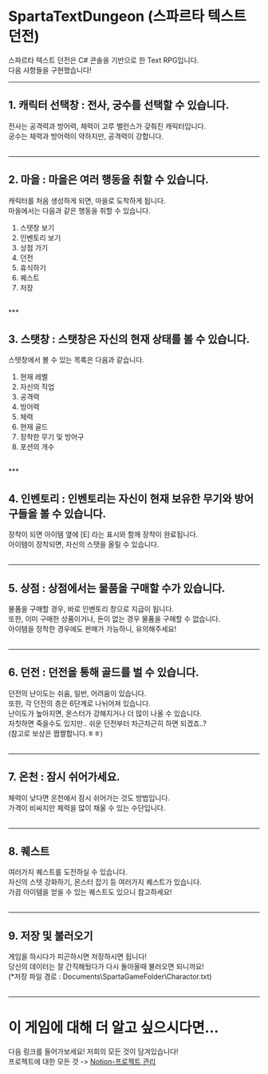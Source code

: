# SpartaTextDungeon (스파르타 텍스트 던전)
   
스파르타 텍스트 던전은 C# 콘솔을 기반으로 한 Text RPG입니다.
</br>
다음 사항들을 구현했습니다!
</br>
***

## 1. 캐릭터 선택창 : 전사, 궁수를 선택할 수 있습니다.
전사는 공격력과 방어력, 체력이 고루 밸런스가 갖춰진 캐릭터입니다.
</br>
궁수는 체력과 방어력이 약하지만, 공격력이 강합니다.
</br>
</br>
***

## 2. 마을 : 마을은 여러 행동을 취할 수 있습니다.
캐릭터를 처음 생성하게 되면, 마을로 도착하게 됩니다.
</br>
마을에서는 다음과 같은 행동을 취할 수 있습니다.
  1) 스탯창 보기
  2) 인벤토리 보기
  3) 상점 가기
  4) 던전
  5) 휴식하기
  6) 퀘스트
  7) 저장
</br>
***

## 3. 스탯창 : 스탯창은 자신의 현재 상태를 볼 수 있습니다. 
스탯창에서 볼 수 있는 목록은 다음과 같습니다.
  1) 현재 레벨
  2) 자신의 직업
  3) 공격력
  4) 방어력
  5) 체력
  6) 현재 골드
  7) 장착한 무기 및 방어구
  8) 포션의 개수
</br>
***

## 4. 인벤토리 : 인벤토리는 자신이 현재 보유한 무기와 방어구들을 볼 수 있습니다.
장착이 되면 아이템 옆에 [E] 라는 표시와 함께 장착이 완료됩니다.
</br>
아이템이 장착되면, 자신의 스탯을 올릴 수 있습니다.
</br>
</br>
***

## 5. 상점 : 상점에서는 물품을 구매할 수가 있습니다.
물품을 구매할 경우, 바로 인벤토리 창으로 지급이 됩니다.
</br>
또한, 이미 구매한 상품이거나, 돈이 없는 경우 물품을 구매할 수 없습니다.
</br>
아이템을 장착한 경우에도 판매가 가능하니, 유의해주세요!
</br>
</br>
***

## 6. 던전 : 던전을 통해 골드를 벌 수 있습니다.
던전의 난이도는 쉬움, 일반, 어려움이 있습니다.
</br>
또한, 각 던전의 층은 6단계로 나뉘어져 있습니다.
</br>
난이도가 높아지면, 몬스터가 강해지거나 더 많이 나올 수 있습니다.
</br>
자칫하면 죽을수도 있지만.. 쉬운 던전부터 차근차근히 하면 되겠죠..?
</br>
(참고로 보상은 짭짤합니다.ㅎㅎ)
</br>
</br>
***

## 7. 온천 : 잠시 쉬어가세요.
체력이 낮다면 온천에서 잠시 쉬어가는 것도 방법입니다.
</br>
가격이 비싸지만 체력을 많이 채울 수 있는 수단입니다.
</br>
</br>
***

## 8. 퀘스트
여러가지 퀘스트를 도전하실 수 있습니다.
</br>
자신의 스텟 강화하기, 몬스터 잡기 등 여러가지 퀘스트가 있습니다.
</br>
가끔 아이템을 얻을 수 있는 퀘스트도 있으니 참고하세요!
</br>
</br>
***

## 9. 저장 및 불러오기
게임을 하시다가 피곤하시면 저장하시면 됩니다!</br>
당신의 데이터는 잘 간직해뒀다가 다시 돌아올때 불러오면 되니까요!</br>
(*저장 파일 경로 : Documents\SpartaGameFolder\Charactor.txt)
</br>
</br>
***

# 이 게임에 대해 더 알고 싶으시다면...
다음 링크를 들어가보세요! 저희의 모든 것이 담겨있습니다!
</br>
프로젝트에 대한 모든 것 -> [Notion-프로젝트 관리](https://be-bell.notion.site/c5b72758245f485fa1a7f033f17896e7)
